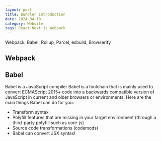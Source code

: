```yaml
---
layout: post
title: Bundler Introduction
date: 2024-04-18
category: Website
tags: React Next.js Webpack 
---
```


Webpack, Babel, Rollup, Parcel, esbuild, Browserify

## Webpack

## Babel
Babel is a JavaScript compiler
Babel is a toolchain that is mainly used to convert ECMAScript 2015+ code into a backwards compatible version of JavaScript in current and older browsers or environments. Here are the main things Babel can do for you:
- Transform syntax
- Polyfill features that are missing in your target environment (through a third-party polyfill such as core-js)
- Source code transformations (codemods)
- Babel can convert JSX syntax! 

